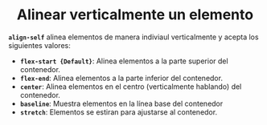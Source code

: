 <div align="center">

# Alinear verticalmente un elemento

</div>

**``align-self``** alinea elementos de manera indiviaul verticalmente y acepta los siguientes valores:

-  **``flex-start {Default}``**: Alinea elementos a la parte superior del contenedor.
-  **``flex-end``**: Alinea elementos a la parte inferior del contenedor.
-  **``center``**: Alinea elementos en el centro (verticalmente hablando) del contenedor.
-  **``baseline``**: Muestra elementos en la línea base del contenedor
-  **``stretch``**: Elementos se estiran para ajustarse al contenedor.